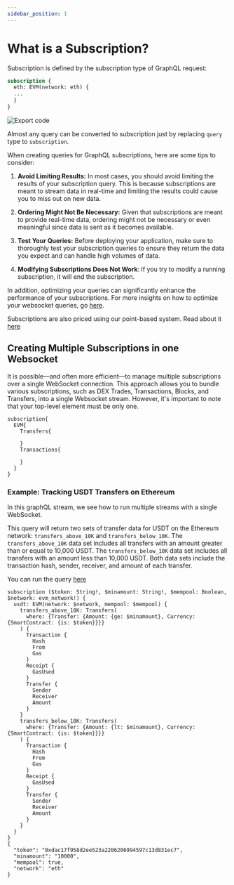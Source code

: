 ```yaml
---
sidebar_position: 1
---
```


# What is a Subscription?

Subscription is defined by the subscription type of GraphQL request:

```graphql
subscription {
  eth: EVM(network: eth) {
  ...
  }
}
```

![Export code](/img/ide/ide_subscription.gif)

Almost any query can be converted to subscription just by replacing `query` type to `subscription`.

When creating queries for GraphQL subscriptions, here are some tips to consider:

1.  **Avoid Limiting Results:** In most cases, you should avoid limiting the results of your subscription query. This is because subscriptions are meant to stream data in real-time and limiting the results could cause you to miss out on new data.

2.  **Ordering Might Not Be Necessary:** Given that subscriptions are meant to provide real-time data, ordering might not be necessary or even meaningful since data is sent as it becomes available.

3.  **Test Your Queries:** Before deploying your application, make sure to thoroughly test your subscription queries to ensure they return the data you expect and can handle high volumes of data.

4.  **Modifying Subscriptions Does Not Work**: If you try to modify a running subscription, it will end the subscription.

In addition, optimizing your queries can significantly enhance the performance of your subscriptions. For more insights on how to optimize your websocket queries, go [here](/docs/graphql/optimizing-graphql-queries.md).

Subscriptions are also priced using our point-based system. Read about it [here](/docs/ide/points.md)

## Creating Multiple Subscriptions in one Websocket

It is possible—and often more efficient—to manage multiple subscriptions over a single WebSocket connection. This approach allows you to bundle various subscriptions, such as DEX Trades, Transactions, Blocks, and Transfers, into a single Websocket stream. However, it's important to note that your top-level element must be only one.

```
subscription{
  EVM{
    Transfers{

    }
    Transactions{

    }
  }
}

```

### Example: Tracking USDT Transfers on Ethereum

In this graphQL stream, we see how to run multiple streams with a single WebSocket.

This query will return two sets of transfer data for USDT on the Ethereum network: `transfers_above_10K` and `transfers_below_10K`. The `transfers_above_10K` data set includes all transfers with an amount greater than or equal to 10,000 USDT. The `transfers_below_10K` data set includes all transfers with an amount less than 10,000 USDT. Both data sets include the transaction hash, sender, receiver, and amount of each transfer.

You can run the query [here](https://ide.bitquery.io/USDT-transfers-of-different-amounts-mempool)

```
subscription ($token: String!, $minamount: String!, $mempool: Boolean, $network: evm_network!) {
  usdt: EVM(network: $network, mempool: $mempool) {
    transfers_above_10K: Transfers(
      where: {Transfer: {Amount: {ge: $minamount}, Currency: {SmartContract: {is: $token}}}}
    ) {
      Transaction {
        Hash
        From
        Gas
      }
      Receipt {
        GasUsed
      }
      Transfer {
        Sender
        Receiver
        Amount
      }
    }
    transfers_below_10K: Transfers(
      where: {Transfer: {Amount: {lt: $minamount}, Currency: {SmartContract: {is: $token}}}}
    ) {
      Transaction {
        Hash
        From
        Gas
      }
      Receipt {
        GasUsed
      }
      Transfer {
        Sender
        Receiver
        Amount
      }
    }
  }
}
{
  "token": "0xdac17f958d2ee523a2206206994597c13d831ec7",
  "minamount": "10000",
  "mempool": true,
  "network": "eth"
}
```

